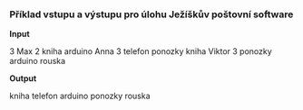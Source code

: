 ### Příklad vstupu a výstupu pro úlohu Ježíškův poštovní software
**Input**

3
Max
2
kniha
arduino
Anna
3
telefon
ponozky
kniha
Viktor
3
ponozky
arduino
rouska

**Output**

kniha
telefon
arduino
ponozky
rouska
